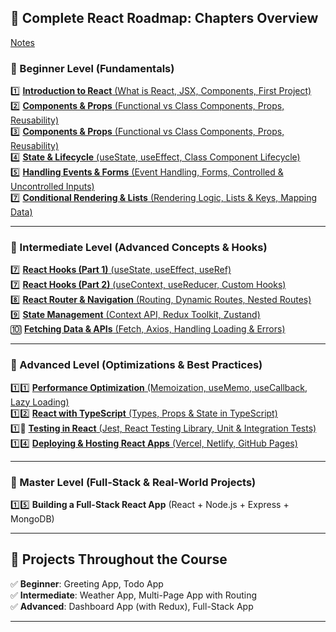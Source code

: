 ## 📖 **Complete React Roadmap: Chapters Overview**  

[Notes](https://musarafhossain.github.io/React-JS-Notes/)

### **🔹 Beginner Level (Fundamentals)**  
1️⃣ [**Introduction to React** (What is React, JSX, Components, First Project)](https://musarafhossain.github.io/React-JS-Notes/1_Introduction%20to%20React)  
2️⃣ [**Components & Props** (Functional vs Class Components, Props, Reusability)](https://musarafhossain.github.io/React-JS-Notes/2_Components%20%26%20Props)  
3️⃣ [**Components & Props** (Functional vs Class Components, Props, Reusability)](https://musarafhossain.github.io/React-JS-Notes/3_Components%20%26%20Props)  
️4️⃣ [**State & Lifecycle** (useState, useEffect, Class Component Lifecycle)](https://musarafhossain.github.io/React-JS-Notes/4_State%20%26%20Lifecycle%20in%20React)  
5️⃣ [**Handling Events & Forms** (Event Handling, Forms, Controlled & Uncontrolled Inputs)](https://musarafhossain.github.io/React-JS-Notes/5_Handling%20Events%20%26%20Forms%20in%20React)  
7️⃣ [**Conditional Rendering & Lists** (Rendering Logic, Lists & Keys, Mapping Data)](https://musarafhossain.github.io/React-JS-Notes/6_Conditional%20Rendering%20%26%20Lists%20in%20React)  

---

### **🔹 Intermediate Level (Advanced Concepts & Hooks)**  
7️⃣ [**React Hooks (Part 1)** (useState, useEffect, useRef)](https://musarafhossain.github.io/React-JS-Notes/7_React%20Hooks%20(Part%201))  
7️⃣ [**React Hooks (Part 2)** (useContext, useReducer, Custom Hooks)](https://musarafhossain.github.io/React-JS-Notes/7_React%20Hooks%20(Part%202))  
8️⃣ [**React Router & Navigation** (Routing, Dynamic Routes, Nested Routes)](https://musarafhossain.github.io/React-JS-Notes/8_React%20Router%20%26%20Navigation)  
9️⃣ [**State Management** (Context API, Redux Toolkit, Zustand)](https://musarafhossain.github.io/React-JS-Notes/9_State%20Management%20(Context%20API%2C%20Redux%20Toolkit%2C%20Zustand))  
🔟 [**Fetching Data & APIs** (Fetch, Axios, Handling Loading & Errors)](https://musarafhossain.github.io/React-JS-Notes/10_Fetching%20Data%20%26%20APIs%20(Fetch%2C%20Axios%2C%20Handling%20Loading%20%26%20Errors))  

---

### **🔹 Advanced Level (Optimizations & Best Practices)**  
1️⃣1️⃣ [**Performance Optimization** (Memoization, useMemo, useCallback, Lazy Loading)](https://musarafhossain.github.io/React-JS-Notes/11_Performance%20Optimization%20in%20React%20(Memoization%2C%20useMemo%2C%20useCallback%2C%20Lazy%20Loading))  
1️⃣2️⃣ [**React with TypeScript** (Types, Props & State in TypeScript)](https://musarafhossain.github.io/React-JS-Notes/12_React%20with%20TypeScript%20(Types%2C%20Props%20%26%20State%20in%20TypeScript))  
1️⃣️⃣ [**Testing in React** (Jest, React Testing Library, Unit & Integration Tests)](https://musarafhossain.github.io/React-JS-Notes/1_Testing%20in%20React%20(Jest%2C%20React%20Testing%20Library%2C%20Unit%20%26%20Integration%20Tests))  
1️⃣4️⃣ [**Deploying & Hosting React Apps** (Vercel, Netlify, GitHub Pages)](https://musarafhossain.github.io/React-JS-Notes/14_Deploying%20%26%20Hosting%20React%20Apps%20(Vercel%2C%20Netlify%2C%20GitHub%20Pages))  

---

### **🔹 Master Level (Full-Stack & Real-World Projects)**  
1️⃣5️⃣ **Building a Full-Stack React App** (React + Node.js + Express + MongoDB)  

---

## 🎯 **Projects Throughout the Course**  
✅ **Beginner**: Greeting App, Todo App  
✅ **Intermediate**: Weather App, Multi-Page App with Routing  
✅ **Advanced**: Dashboard App (with Redux), Full-Stack App  

---